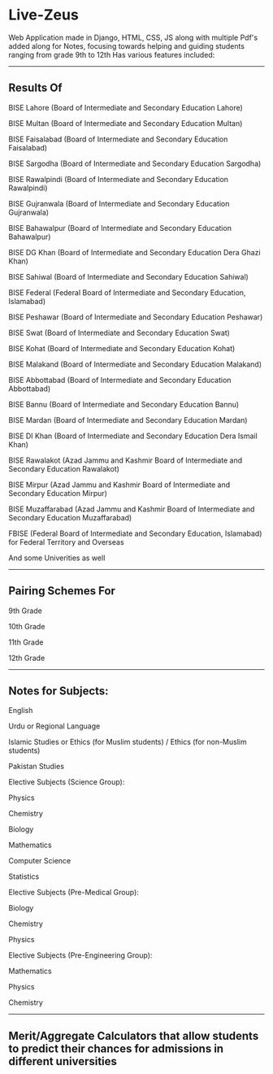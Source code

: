 # Live-Zeus
Web Application made in Django, HTML, CSS, JS along with multiple Pdf's added along for Notes, focusing towards helping and guiding students ranging from grade 9th to 12th
Has various features included:

----------------------------------------------------------
Results Of 
----------------------------------------------------------
  BISE Lahore (Board of Intermediate and Secondary Education Lahore)
  
  BISE Multan (Board of Intermediate and Secondary Education Multan)
  
  BISE Faisalabad (Board of Intermediate and Secondary Education Faisalabad)
  
  BISE Sargodha (Board of Intermediate and Secondary Education Sargodha)
  
  BISE Rawalpindi (Board of Intermediate and Secondary Education Rawalpindi)
  
  BISE Gujranwala (Board of Intermediate and Secondary Education Gujranwala)
  
  BISE Bahawalpur (Board of Intermediate and Secondary Education Bahawalpur)
  
  BISE DG Khan (Board of Intermediate and Secondary Education Dera Ghazi Khan)
  
  BISE Sahiwal (Board of Intermediate and Secondary Education Sahiwal)
  
  BISE Federal (Federal Board of Intermediate and Secondary Education, Islamabad)
  
  BISE Peshawar (Board of Intermediate and Secondary Education Peshawar)
  
  BISE Swat (Board of Intermediate and Secondary Education Swat)
  
  BISE Kohat (Board of Intermediate and Secondary Education Kohat)
  
  BISE Malakand (Board of Intermediate and Secondary Education Malakand)
  
  BISE Abbottabad (Board of Intermediate and Secondary Education Abbottabad)
  
  BISE Bannu (Board of Intermediate and Secondary Education Bannu)
  
  BISE Mardan (Board of Intermediate and Secondary Education Mardan)
  
  BISE DI Khan (Board of Intermediate and Secondary Education Dera Ismail Khan)
  
  BISE Rawalakot (Azad Jammu and Kashmir Board of Intermediate and Secondary Education Rawalakot)
  
  BISE Mirpur (Azad Jammu and Kashmir Board of Intermediate and Secondary Education Mirpur)
  
  BISE Muzaffarabad (Azad Jammu and Kashmir Board of Intermediate and Secondary Education Muzaffarabad)
  
  FBISE (Federal Board of Intermediate and Secondary Education, Islamabad) for Federal Territory and Overseas
  
  And some Univerities as well


----------------------------------------------------------
Pairing Schemes For
----------------------------------------------------------

  9th Grade
  
  10th Grade
  
  11th Grade
  
  12th Grade

  
----------------------------------------------------------
Notes for Subjects:
----------------------------------------------------------


  English
  
  Urdu or Regional Language
  
  Islamic Studies or Ethics (for Muslim students) / Ethics (for non-Muslim students)
  
  Pakistan Studies

  
  
  Elective Subjects (Science Group):
  
  Physics
  
  Chemistry
  
  Biology
  
  Mathematics
  
  Computer Science
  
  Statistics

  
  
  Elective Subjects (Pre-Medical Group):
  
  Biology
  
  Chemistry
  
  Physics

  
  
  Elective Subjects (Pre-Engineering Group):
  
  Mathematics
  
  Physics
  
  Chemistry



--------------------------------------------------------------------------------------------------------------------
Merit/Aggregate Calculators that allow students to predict their chances for admissions in different universities
--------------------------------------------------------------------------------------------------------------------
